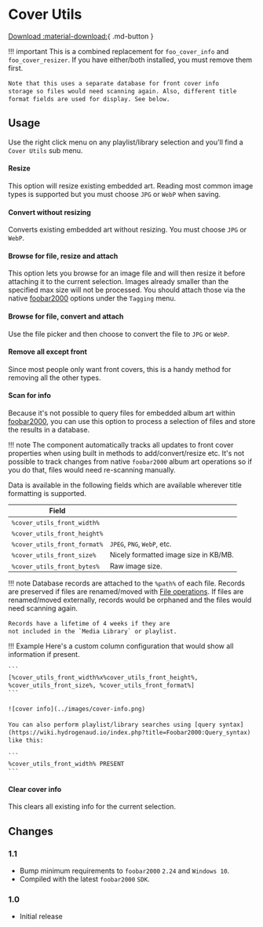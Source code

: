 # Cover Utils
[Download :material-download:](https://github.com/marc2k3/marc2k3/releases){ .md-button }

!!! important
	This is a combined replacement for `foo_cover_info` and
	`foo_cover_resizer`. If you have either/both installed,
	you must remove them first.

	Note that this uses a separate database for front cover info
	storage so files would need scanning again. Also, different title
	format fields are used for display. See below.

## Usage
Use the right click menu on any playlist/library selection and you'll find
a `Cover Utils` sub menu.

#### Resize
This option will resize existing embedded art. Reading most common image
types is supported but you must choose `JPG` or `WebP` when saving.

#### Convert without resizing
Converts existing embedded art without resizing. You must choose
`JPG` or `WebP`.

#### Browse for file, resize and attach
This option lets you browse for an image file and will then resize it
before attaching it to the current selection. Images already smaller than
the specified max size will not be processed. You should attach those
via the native [foobar2000](https://www.foobar2000.org) options under the
`Tagging` menu.

#### Browse for file, convert and attach
Use the file picker and then choose to convert the file to `JPG` or `WebP`.

#### Remove all except front
Since most people only want front covers, this is a handy method for
removing all the other types.

#### Scan for info
Because it's not possible to query files for embedded album art within
[foobar2000](https://www.foobar2000.org), you can use this option
to process a selection of files and store the results in a database.

!!! note
	The component automatically tracks all updates to front cover
	properties when using built in methods to add/convert/resize etc.
	It's not possible to track changes from native `foobar2000` album art
	operations so if you do that, files would need re-scanning
	manually.

Data is available in the following fields which are available wherever
title formatting is supported.

|Field||
|---|---|
|`%cover_utils_front_width%`|
|`%cover_utils_front_height%`|
|`%cover_utils_front_format%`|`JPEG`, `PNG`, `WebP`, etc.|
|`%cover_utils_front_size%`|Nicely formatted image size in KB/MB.|
|`%cover_utils_front_bytes%`|Raw image size.|

!!! note
	Database records are attached to the `%path%` of each file. Records
	are preserved if files are renamed/moved with [File operations](https://wiki.hydrogenaud.io/index.php?title=Foobar2000:File_operations).
	If files are renamed/moved externally, records would be orphaned and the files would need
	scanning again.

	Records have a lifetime of 4 weeks if they are
	not included in the `Media Library` or playlist.

!!! Example
	Here's a custom column configuration that would show all information
	if present.

	```
	[%cover_utils_front_width%x%cover_utils_front_height%, %cover_utils_front_size%, %cover_utils_front_format%]
	```

	![cover info](../images/cover-info.png)

	You can also perform playlist/library searches using [query syntax](https://wiki.hydrogenaud.io/index.php?title=Foobar2000:Query_syntax) like this:

	```
	%cover_utils_front_width% PRESENT
	```

#### Clear cover info
This clears all existing info for the current selection.

## Changes

### 1.1
- Bump minimum requirements to `foobar2000` `2.24` and `Windows 10`.
- Compiled with the latest `foobar2000` `SDK`.

### 1.0
- Initial release
